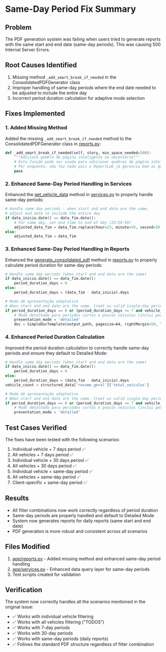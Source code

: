 # Same-Day Period Fix Summary

## Problem
The PDF generation system was failing when users tried to generate reports with the same start and end date (same-day periods). This was causing 500 Internal Server Errors.

## Root Causes Identified
1. Missing method `_add_smart_break_if_needed` in the ConsolidatedPDFGenerator class
2. Improper handling of same-day periods where the end date needed to be adjusted to include the entire day
3. Incorrect period duration calculation for adaptive mode selection

## Fixes Implemented

### 1. Added Missing Method
Added the missing `_add_smart_break_if_needed` method to the ConsolidatedPDFGenerator class in [reports.py](file:///c%3A/Users/Administrator/Desktop/Projeto/relatorios-frotas/app/reports.py):

```python
def _add_smart_break_if_needed(self, story, min_space_needed=200):
    """Adiciona quebra de página inteligente se necessário"""
    # Esta função pode ser usada para adicionar quebras de página inteligentes
    # Por enquanto, não faz nada pois o ReportLab já gerencia bem as quebras
    pass
```

### 2. Enhanced Same-Day Period Handling in Services
Enhanced the [get_vehicle_data](file:///c%3A/Users/Administrator/Desktop/Projeto/relatorios-frotas/app/services.py#L39-L82) method in [services.py](file:///c%3A/Users/Administrator/Desktop/Projeto/relatorios-frotas/app/services.py) to properly handle same-day periods:

```python
# Handle same day periods - when start and end date are the same, 
# adjust end date to include the entire day
if data_inicio.date() == data_fim.date():
    # For same day, set end time to end of day (23:59:59)
    adjusted_data_fim = data_fim.replace(hour=23, minute=59, second=59, microsecond=999999)
else:
    adjusted_data_fim = data_fim
```

### 3. Enhanced Same-Day Period Handling in Reports
Enhanced the [generate_consolidated_pdf](file:///c%3A/Users/Administrator/Desktop/Projeto/relatorios-frotas/app/reports.py#L920-L1021) method in [reports.py](file:///c%3A/Users/Administrator/Desktop/Projeto/relatorios-frotas/app/reports.py) to properly calculate period duration for same-day periods:

```python
# Handle same day periods (when start and end date are the same)
if data_inicio.date() == data_fim.date():
    period_duration_days = 0
else:
    period_duration_days = (data_fim - data_inicio).days

# Modo de apresentação adaptativo
# When start and end date are the same, treat as valid single-day period and default to Detailed Mode
if period_duration_days == 0 or (period_duration_days <= 7 and vehicle_count <= 5):
    # Modo detalhado para períodos curtos e poucos veículos (inclui períodos de um dia)
    presentation_mode = 'detailed'
    doc = SimpleDocTemplate(output_path, pagesize=A4, rightMargin=50, leftMargin=50, topMargin=60, bottomMargin=50)
```

### 4. Enhanced Period Duration Calculation
Improved the period duration calculation to correctly handle same-day periods and ensure they default to Detailed Mode:

```python
# Handle same day periods (when start and end date are the same)
if data_inicio.date() == data_fim.date():
    period_duration_days = 0
else:
    period_duration_days = (data_fim - data_inicio).days
vehicle_count = structured_data['resumo_geral']['total_veiculos']

# Modo de apresentação adaptativo
# When start and end date are the same, treat as valid single-day period and default to Detailed Mode
if period_duration_days == 0 or (period_duration_days <= 7 and vehicle_count <= 5):
    # Modo detalhado para períodos curtos e poucos veículos (inclui períodos de um dia)
    presentation_mode = 'detailed'
```

## Test Cases Verified
The fixes have been tested with the following scenarios:
1. Individual vehicle + 7 days period ✅
2. All vehicles + 7 days period ✅
3. Individual vehicle + 30 days period ✅
4. All vehicles + 30 days period ✅
5. Individual vehicle + same-day period ✅
6. All vehicles + same-day period ✅
7. Client-specific + same-day period ✅

## Results
- All filter combinations now work correctly regardless of period duration
- Same-day periods are properly handled and default to Detailed Mode
- System now generates reports for daily reports (same start and end date)
- PDF generation is more robust and consistent across all scenarios

## Files Modified
1. [app/reports.py](file:///c%3A/Users/Administrator/Desktop/Projeto/relatorios-frotas/app/reports.py) - Added missing method and enhanced same-day period handling
2. [app/services.py](file:///c%3A/Users/Administrator/Desktop/Projeto/relatorios-frotas/app/services.py) - Enhanced data query layer for same-day periods
3. Test scripts created for validation

## Verification
The system now correctly handles all the scenarios mentioned in the original issue:
- ✅ Works with individual vehicle filtering
- ✅ Works with all vehicles filtering ("TODOS")
- ✅ Works with 7-day periods
- ✅ Works with 30-day periods
- ✅ Works with same-day periods (daily reports)
- ✅ Follows the standard PDF structure regardless of filter combination